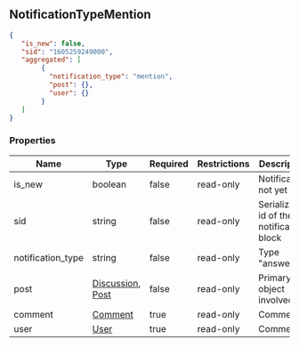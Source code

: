 <h2 id="tocS_NotificationTypeAnswer">NotificationTypeMention</h2>
<!-- backwards compatibility -->
<a id="schemanotificationtypemention"></a>
<a id="schema__type_comment.md"></a>
<a id="tocSnotificationtypemention"></a>
<a id="tocsnotificationtypemention"></a>

```json
{
   "is_new": false,
   "sid": "1605259249000",
   "aggregated": [
        {
          "notification_type": "mention",
          "post": {},
          "user": {}
        }
   ]
}
```

### Properties

|Name|Type|Required|Restrictions|Description|
|---|---|---|---|---|
|is_new|boolean|false|read-only|Notification not yet read|
|sid|string|false|read-only|Serialization id of the notification block|
|notification_type|string|false|read-only|Type "answer"|
|post|[Discussion](#schemadiscussion), [Post](#schemapost)|false|read-only|Primary object involved.|
|comment|[Comment](#schemacomment)|true|read-only|Comment|
|user|[User](#schemauser)|true|read-only|Comment|
